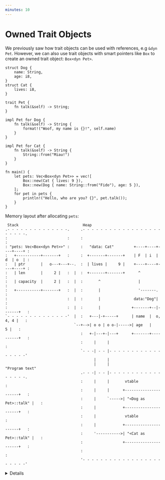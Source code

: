 ```yaml
---
minutes: 10
---
```


# Owned Trait Objects

We previously saw how trait objects can be used with references, e.g `&dyn Pet`.
However, we can also use trait objects with smart pointers like `Box` to create
an owned trait object: `Box<dyn Pet>`.

```rust,editable
struct Dog {
    name: String,
    age: i8,
}
struct Cat {
    lives: i8,
}

trait Pet {
    fn talk(&self) -> String;
}

impl Pet for Dog {
    fn talk(&self) -> String {
        format!("Woof, my name is {}!", self.name)
    }
}

impl Pet for Cat {
    fn talk(&self) -> String {
        String::from("Miau!")
    }
}

fn main() {
    let pets: Vec<Box<dyn Pet>> = vec![
        Box::new(Cat { lives: 9 }),
        Box::new(Dog { name: String::from("Fido"), age: 5 }),
    ];
    for pet in pets {
        println!("Hello, who are you? {}", pet.talk());
    }
}
```

Memory layout after allocating `pets`:

```bob
 Stack                             Heap
.- - - - - - - - - - - - - -.     .- - - - - - - - - - - - - - - - - - - - - - -.
:                           :     :                                             :
: "pets: Vec<Box<dyn Pet>>" :     :   "data: Cat"         +----+----+----+----+ :
:   +-----------+-------+   :     :  +-------+-------+    | F  | i  | d  | o  | :
:   | ptr       |   o---+---+--.  :  | lives |     9 |    +----+----+----+----+ :
:   | len       |     2 |   :  |  :  +-------+-------+      ^                   :
:   | capacity  |     2 |   :  |  :       ^                 |                   :
:   +-----------+-------+   :  |  :       |                 '-------.           :
:                           :  |  :       |               data:"Dog"|           :
:                           :  |  :       |              +-------+--|-------+   :
`- - - - - - - - - - - - - -'  |  :   +---|-+-----+      | name  |  o, 4, 4 |   :
                               `--+-->| o o | o o-|----->| age   |        5 |   :
                                  :   +-|---+-|---+      +-------+----------+   :
                                  :     |     |                                 :
                                  `- - -| - - |- - - - - - - - - - - - - - - - -'
                                        |     |
                                        |     |                      "Program text"
                                  .- - -| - - |- - - - - - - - - - - - - - - - -.
                                  :     |     |       vtable                    :
                                  :     |     |      +----------------------+   :
                                  :     |     `----->| "<Dog as Pet>::talk" |   :
                                  :     |            +----------------------+   :
                                  :     |             vtable                    :
                                  :     |            +----------------------+   :
                                  :     '----------->| "<Cat as Pet>::talk" |   :
                                  :                  +----------------------+   :
                                  :                                             :
                                  '- - - - - - - - - - - - - - - - - - - - - - -'
```

<details>

- Types that implement a given trait may be of different sizes. This makes it
  impossible to have things like `Vec<dyn Pet>` in the example above.
- `dyn Pet` is a way to tell the compiler about a dynamically sized type that
  implements `Pet`.
- In the example, `pets` is allocated on the stack and the vector data is on the
  heap. The two vector elements are _fat pointers_:
  - A fat pointer is a double-width pointer. It has two components: a pointer to
    the actual object and a pointer to the [virtual method table] (vtable) for
    the `Pet` implementation of that particular object.
  - The data for the `Dog` named Fido is the `name` and `age` fields. The `Cat`
    has a `lives` field.
- Compare these outputs in the above example:
  ```rust,ignore
  println!("{} {}", std::mem::size_of::<Dog>(), std::mem::size_of::<Cat>());
  println!("{} {}", std::mem::size_of::<&Dog>(), std::mem::size_of::<&Cat>());
  println!("{}", std::mem::size_of::<&dyn Pet>());
  println!("{}", std::mem::size_of::<Box<dyn Pet>>());
  ```

[virtual method table]: https://en.wikipedia.org/wiki/Virtual_method_table

</details>

